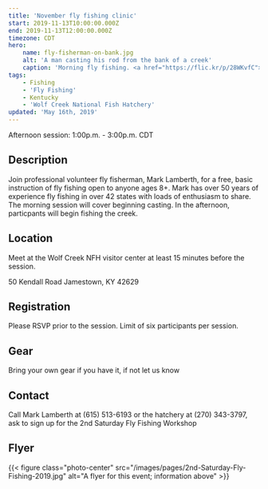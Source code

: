 ```yaml
---
title: 'November fly fishing clinic'
start: 2019-11-13T10:00:00.000Z
end: 2019-11-13T12:00:00.000Z
timezone: CDT
hero:
    name: fly-fisherman-on-bank.jpg
    alt: 'A man casting his rod from the bank of a creek'
    caption: 'Morning fly fishing. <a href="https://flic.kr/p/28WKvfC">Photo</a> by <a href="https://www.flickr.com/photos/v-2/"></a>, <a href="https://creativecommons.org/licenses/by-nc-nd/2.0/">CC-BY-NC-ND</a>.'
tags:
    - Fishing
    - 'Fly Fishing'
    - Kentucky
    - 'Wolf Creek National Fish Hatchery'
updated: 'May 16th, 2019'
---
```


Afternoon session: 1:00p.m. - 3:00p.m. CDT

## Description

Join professional volunteer fly fisherman, Mark Lamberth, for a free, basic instruction of fly fishing open to anyone ages 8+. Mark has over 50 years of experience fly fishing in over 42 states with loads of enthusiasm to share. The morning session will cover beginning casting. In the afternoon, particpants will begin fishing the creek.

## Location

Meet at the Wolf Creek NFH visitor center at least 15 minutes before the session.

50 Kendall Road Jamestown, KY 42629

## Registration

Please RSVP prior to the session. Limit of six participants per session.

## Gear

Bring your own gear if you have it, if not let us know

## Contact

Call Mark Lamberth at (615) 513-6193 or the hatchery at (270) 343-3797, ask to sign up for the 2nd Saturday Fly Fishing Workshop

## Flyer

{{< figure class="photo-center" src="/images/pages/2nd-Saturday-Fly-Fishing-2019.jpg" alt="A flyer for this event; information above" >}}